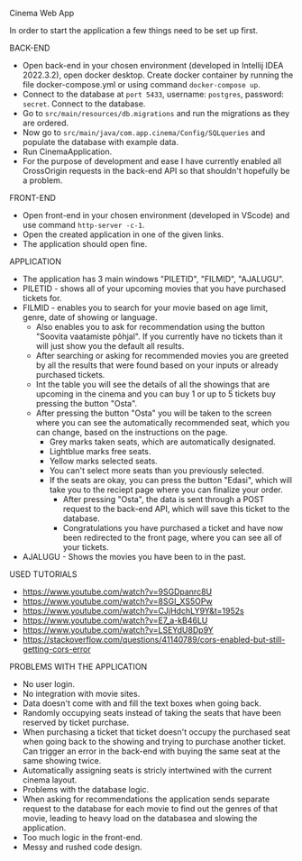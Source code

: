 Cinema Web App

In order to start the application a few things need to be set up first.

BACK-END
* Open back-end in your chosen environment (developed in Intellij IDEA 2022.3.2), open docker desktop. Create docker container by running the file docker-compose.yml or using command `docker-compose up`.
* Connect to the database at `port 5433`, username: `postgres`, password: `secret`. Connect to the database.
* Go to `src/main/resources/db.migrations` and run the migrations as they are ordered.
* Now go to `src/main/java/com.app.cinema/Config/SQLqueries` and populate the database with example data.
* Run CinemaApplication.
* For the purpose of development and ease I have currently enabled all CrossOrigin requests in the back-end API so that shouldn't hopefully be a problem.

FRONT-END
* Open front-end in your chosen environment (developed in VScode) and use command `http-server -c-1`.
* Open the created application in one of the given links.
* The application should open fine.

APPLICATION
* The application has 3 main windows "PILETID", "FILMID", "AJALUGU".
* PILETID - shows all of your upcoming movies that you have purchased tickets for.
* FILMID - enables you to search for your movie based on age limit, genre, date of showing or language.
    * Also enables you to ask for recommendation using the button "Soovita vaatamiste põhjal". If you currently have no tickets than it will just show you the default all results.
    * After searching or asking for recommended movies you are greeted by all the results that were found based on your inputs or already purchased tickets.
    * Int the table you will see the details of all the showings that are upcoming in the cinema and you can buy 1 or up to 5 tickets buy pressing the button "Osta".
    * After pressing the button "Osta" you will be taken to the screen where you can see the automatically recommended seat, which you can change, based on the instructions on the page.
      * Grey marks taken seats, which are automatically designated.
      * Lightblue marks free seats.
      * Yellow marks selected seats.
      * You can't select more seats than you previously selected.
      * If the seats are okay, you can press the button "Edasi", which will take you to the reciept page where you can finalize your order.
        * After pressing "Osta", the data is sent through a POST request to the back-end API, which will save this ticket to the database.
        * Congratulations you have purchased a ticket and have now been redirected to the front page, where you can see all of your tickets.
* AJALUGU - Shows the movies you have been to in the past.

USED TUTORIALS
* https://www.youtube.com/watch?v=9SGDpanrc8U
* https://www.youtube.com/watch?v=8SGI_XS5OPw
* https://www.youtube.com/watch?v=CJjHdchLY9Y&t=1952s
* https://www.youtube.com/watch?v=E7_a-kB46LU
* https://www.youtube.com/watch?v=LSEYdU8Dp9Y
* https://stackoverflow.com/questions/41140789/cors-enabled-but-still-getting-cors-error

PROBLEMS WITH THE APPLICATION
* No user login.
* No integration with movie sites.
* Data doesn't come with and fill the text boxes when going back.
* Randomly occupying seats instead of taking the seats that have been reserved by ticket purchase.
* When purchasing a ticket that ticket doesn't occupy the purchased seat when going back to the showing and trying to purchase another ticket. Can trigger an error in the back-end with buying the same seat at the same showing twice.
* Automatically assigning seats is stricly intertwined with the current cinema layout.
* Problems with the database logic.
* When asking for recommendations the application sends separate request to the database for each movie to find out the genres of that movie, leading to heavy load on the databasea and slowing the application.
* Too much logic in the front-end.
* Messy and rushed code design.
